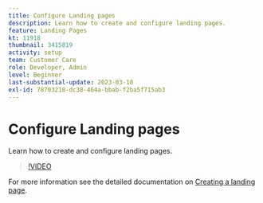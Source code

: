 ```yaml
---
title: Configure Landing pages
description: Learn how to create and configure landing pages.
feature: Landing Pages
kt: 11918
thumbnail: 3415819
activity: setup
team: Customer Care
role: Developer, Admin
level: Beginner
last-substantial-update: 2023-03-10
exl-id: 78703218-dc38-464a-bbab-f2ba5f715ab3
---
```

# Configure Landing pages

Learn how to create and configure landing pages.

>[!VIDEO](https://video.tv.adobe.com/v/3415819/?quality=12&learn=on)

For more information see the detailed documentation on [Creating a landing page](https://experienceleague.adobe.com/docs/campaign-classic/using/designing-content/editing-html-content/creating-a-landing-page.html).
